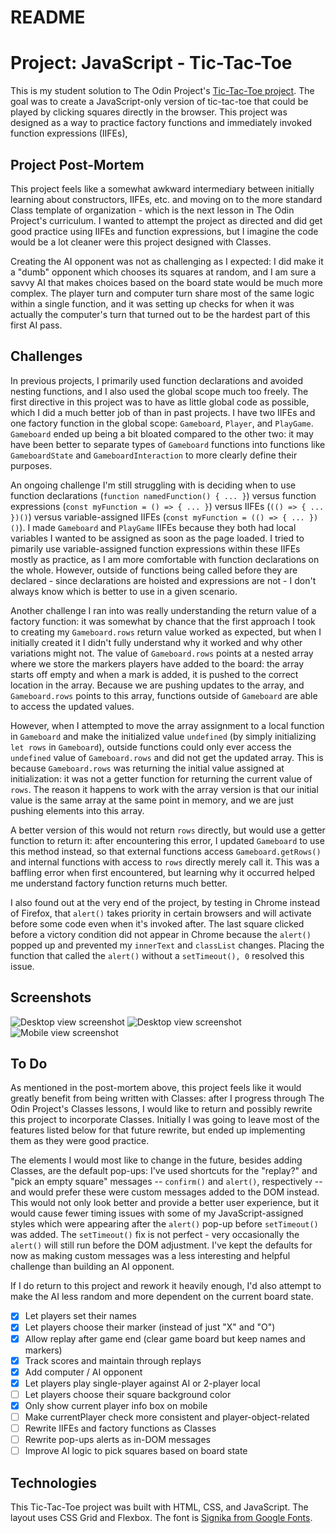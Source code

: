 # README

# Project: JavaScript - Tic-Tac-Toe #

This is my student solution to The Odin Project's [Tic-Tac-Toe project](https://www.theodinproject.com/lessons/tic-tac-toe-javascript).  The goal was to create a JavaScript-only version of tic-tac-toe that could be played by clicking squares directly in the browser.  This project was designed as a way to practice factory functions and immediately invoked function expressions (IIFEs), 

## Project Post-Mortem ##

This project feels like a somewhat awkward intermediary between initially learning about constructors, IIFEs, etc. and moving on to the more standard Class template of organization - which is the next lesson in The Odin Project's curriculum.  I wanted to attempt the project as directed and did get good practice using IIFEs and function expressions, but I imagine the code would be a lot cleaner were this project designed with Classes. 

Creating the AI opponent was not as challenging as I expected: I did make it a "dumb" opponent which chooses its squares at random, and I am sure a savvy AI that makes choices based on the board state would be much more complex.  The player turn and computer turn share most of the same logic within a single function, and it was setting up checks for when it was actually the computer's turn that turned out to be the hardest part of this first AI pass. 

## Challenges ##

In previous projects, I primarily used function declarations and avoided nesting functions, and  I also used the global scope much too freely.  The first directive in this project was to have as little global code as possible, which I did a much better job of than in past projects.  I have two IIFEs and one factory function in the global scope: `Gameboard`, `Player`, and `PlayGame`.  `Gameboard` ended up being a bit bloated compared to the other two: it may have been better to separate types of `Gameboard` functions into functions like `GameboardState` and `GameboardInteraction` to more clearly define their purposes.

An ongoing challenge I'm still struggling with is deciding when to use function declarations (`function namedFunction() { ... }`) versus function expressions (`const myFunction = () => { ... }`) versus IIFEs (`(() => { ... })()`) versus variable-assigned IIFEs (`const myFunction = (() => { ... })()`).  I made `Gameboard` and `PlayGame` IIFEs because they both had local variables I wanted to be assigned as soon as the page loaded.  I tried to pimarily use variable-assigned function expressions within these IIFEs mostly as practice, as I am more comfortable with function declarations on the whole.  However, outside of functions being called before they are declared - since declarations are hoisted and expressions are not - I don't always know which is better to use in a given scenario.

Another challenge I ran into was really understanding the return value of a factory function: it was somewhat by chance that the first approach I took to creating my `Gameboard.rows` return value worked as expected, but when I initially created it I didn't fully understand why it worked and why other variations might not.  The value of `Gameboard.rows` points at a nested array where we store the markers players have added to the board: the array starts off empty and when a mark is added, it is pushed to the correct location in the array.  Because we are pushing updates to the array, and `Gameboard.rows` points to this array, functions outside of `Gameboard` are able to access the updated values.  

However, when I attempted to move the array assignment to a local function in `Gameboard` and make the initialized value `undefined` (by simply initializing `let rows` in `Gameboard`), outside functions could only ever access the `undefined` value of `Gameboard.rows` and did not get the updated array.  This is because `Gameboard.rows` was returning the initial value assigned at initialization: it was not a getter function for returning the current value of `rows`.  The reason it happens to work with the array version is that our initial value is the same array at the same point in memory, and we are just pushing elements into this array.  

A better version of this would not return `rows` directly, but would use a getter function to return it: after encountering this error, I updated `Gameboard` to use this method instead, so that external functions access `Gameboard.getRows()` and internal functions with access to `rows` directly merely call it.  This was a baffling error when first encountered, but learning why it occurred helped me understand factory function returns much better.

I also found out at the very end of the project, by testing in Chrome instead of Firefox, that `alert()` takes priority in certain browsers and will activate before some code even when it's invoked after.  The last square clicked before a victory condition did not appear in Chrome because the `alert()` popped up and prevented my `innerText` and `classList` changes.  Placing the function that called the `alert()` without a `setTimeout(), 0` resolved this issue.

## Screenshots ##

![Desktop view screenshot](/images/tictactoe_desktop_start_game.png)
![Desktop view screenshot](/images/tictactoe_desktop_mid_game.png)
![Mobile view screenshot](/images/tictactoe_mobile_mid_game.png)

## To Do ##

As mentioned in the post-mortem above, this project feels like it would greatly benefit from being written with Classes: after I progress through The Odin Project's Classes lessons, I would like to return and possibly rewrite this project to incorporate Classes.  Initially I was going to leave most of the features listed below for that future rewrite, but ended up implementing them as they were good practice.

The elements I would most like to change in the future, besides adding Classes, are the default pop-ups: I've used shortcuts for the "replay?" and "pick an empty square" messages -- `confirm()` and `alert()`, respectively -- and would prefer these were custom messages added to the DOM instead.  This would not only look better and provide a better user experience, but it would cause fewer timing issues with some of my JavaScript-assigned styles which were appearing after the `alert()` pop-up before `setTimeout()` was added.  The `setTimeout()` fix is not perfect - very occasionally the `alert()` will still run before the DOM adjustment.  I've kept the defaults for now as making custom messages was a less interesting and helpful challenge than building an AI opponent.

If I do return to this project and rework it heavily enough, I'd also attempt to make the AI less random and more dependent on the current board state.

- [X] Let players set their names
- [X] Let players choose their marker (instead of just "X" and "O")
- [X] Allow replay after game end (clear game board but keep names and markers)
- [X] Track scores and maintain through replays
- [X] Add computer / AI opponent
- [X] Let players play single-player against AI or 2-player local
- [ ] Let players choose their square background color
- [X] Only show current player info box on mobile
- [ ] Make currentPlayer check more consistent and player-object-related
- [ ] Rewrite IIFEs and factory functions as Classes
- [ ] Rewrite pop-ups alerts as in-DOM messages
- [ ] Improve AI logic to pick squares based on board state

## Technologies ##

This Tic-Tac-Toe project was built with HTML, CSS, and JavaScript.  The layout uses CSS Grid and Flexbox.  The font is [Signika from Google Fonts](https://fonts.google.com/specimen/Signika?query=signika).
